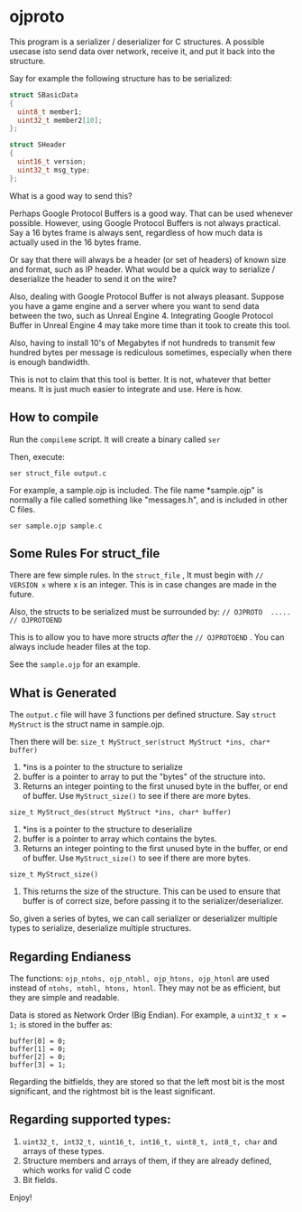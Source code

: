 # ojproto

This program is a serializer / deserializer for C structures. A possible usecase isto send data over network, receive it, and put it back into the structure.

Say for example the following structure has to be serialized:

````C
struct SBasicData
{
  uint8_t member1;
  uint32_t member2[10];
};

struct SHeader
{
  uint16_t version;
  uint32_t msg_type;
};
````

What is a good way to send this?

Perhaps Google Protocol Buffers is a good way. That can be used whenever possible. However, using Google Protocol Buffers is not always practical. Say a 16 bytes frame is always sent, regardless of how much data is actually used in the 16 bytes frame. 

Or say that there will always be a header (or set of headers) of known size and format, such as IP header. What would be a quick way to serialize / deserialize the header to send it on the wire?

Also, dealing with Google Protocol Buffer is not always pleasant. Suppose you have a game engine and a server where you want to send data between the two, such as Unreal Engine 4. Integrating Google Protocol Buffer in Unreal Engine 4 may take more time than it took to create this tool. 

Also, having to install 10's of Megabytes if not hundreds to transmit few hundred bytes per message is rediculous sometimes, especially when there is enough bandwidth. 

This is not to claim that this tool is better. It is not, whatever that better means. It is just much easier to integrate and use. Here is how.

## How to compile

Run the ````compileme```` script. It will create a binary called ````ser````

Then, execute:

````ser struct_file output.c````

For example, a sample.ojp is included. The file name *sample.ojp" is normally a file called something like "messages.h", and is included in other C files.

````ser sample.ojp sample.c````

## Some Rules For struct_file
There are few simple rules.
In the ````struct_file```` , It must begin with ````// VERSION x```` where x is an integer. This is in case changes are made in the future.

Also, the structs to be serialized must be surrounded by: ````// OJPROTO  .....  // OJPROTOEND````

This is to allow you to have more structs *after* the ````// OJPROTOEND```` . You can always include header files at the top. 

See the ````sample.ojp```` for an example.

## What is Generated
The ````output.c```` file will have 3 functions per defined structure. Say ````struct MyStruct```` is the struct name in sample.ojp.

Then there will be:
````size_t MyStruct_ser(struct MyStruct *ins, char* buffer)````

1. *ins is a pointer to the structure to serialize
2. buffer is a pointer to array to put the "bytes" of the structure into.
3. Returns an integer pointing to the first unused byte in the buffer, or end of buffer. Use ````MyStruct_size()```` to see if there are more bytes.

````size_t MyStruct_des(struct MyStruct *ins, char* buffer)````

1. *ins is a pointer to the structure to deserialize
2. buffer is a pointer to array which contains the bytes.
3. Returns an integer pointing to the first unused byte in the buffer, or end of buffer. Use ````MyStruct_size()```` to see if there are more bytes.

````size_t MyStruct_size()````

1. This returns the size of the structure. This can be used to ensure that buffer is of correct size, before passing it to the serializer/deserializer.
 
 So, given a series of bytes, we can call serializer or deserializer multiple types to serialize, deserialize multiple structures. 
 
 ## Regarding Endianess
 The functions: ```` ojp_ntohs, ojp_ntohl, ojp_htons, ojp_htonl ```` are used instead of ```` ntohs, ntohl, htons, htonl ````.   They may not be as efficient, but they are simple and readable.
 
 Data is stored as Network Order (Big Endian). For example, a ```` uint32_t x = 1; ```` is stored in the buffer as:
 ````
 buffer[0] = 0;
 buffer[1] = 0;
 buffer[2] = 0;
 buffer[3] = 1;
 ````
 
 Regarding the bitfields, they are stored so that the left most bit is the most significant, and the rightmost bit is the least significant. 
 
  
 
 ## Regarding supported types:
 1. ````uint32_t, int32_t, uint16_t, int16_t, uint8_t, int8_t, char```` and arrays of these types.
 2. Structure members and arrays of them, if they are already defined, which works for valid C code
 3. Bit fields.
 
 Enjoy!
